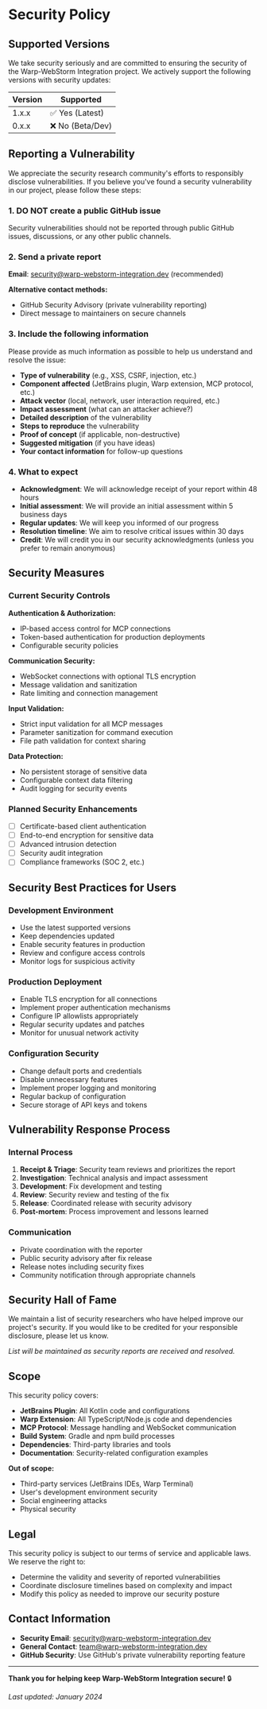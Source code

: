 # Security Policy

## Supported Versions

We take security seriously and are committed to ensuring the security of the Warp-WebStorm Integration project. We actively support the following versions with security updates:

| Version | Supported          |
| ------- | ------------------ |
| 1.x.x   | ✅ Yes (Latest)   |
| 0.x.x   | ❌ No (Beta/Dev)   |

## Reporting a Vulnerability

We appreciate the security research community's efforts to responsibly disclose vulnerabilities. If you believe you've found a security vulnerability in our project, please follow these steps:

### 1. **DO NOT** create a public GitHub issue

Security vulnerabilities should not be reported through public GitHub issues, discussions, or any other public channels.

### 2. Send a private report

**Email**: security@warp-webstorm-integration.dev (recommended)

**Alternative contact methods:**
- GitHub Security Advisory (private vulnerability reporting)
- Direct message to maintainers on secure channels

### 3. Include the following information

Please provide as much information as possible to help us understand and resolve the issue:

- **Type of vulnerability** (e.g., XSS, CSRF, injection, etc.)
- **Component affected** (JetBrains plugin, Warp extension, MCP protocol, etc.)
- **Attack vector** (local, network, user interaction required, etc.)
- **Impact assessment** (what can an attacker achieve?)
- **Detailed description** of the vulnerability
- **Steps to reproduce** the vulnerability
- **Proof of concept** (if applicable, non-destructive)
- **Suggested mitigation** (if you have ideas)
- **Your contact information** for follow-up questions

### 4. What to expect

- **Acknowledgment**: We will acknowledge receipt of your report within 48 hours
- **Initial assessment**: We will provide an initial assessment within 5 business days
- **Regular updates**: We will keep you informed of our progress
- **Resolution timeline**: We aim to resolve critical issues within 30 days
- **Credit**: We will credit you in our security acknowledgments (unless you prefer to remain anonymous)

## Security Measures

### Current Security Controls

**Authentication & Authorization:**
- IP-based access control for MCP connections
- Token-based authentication for production deployments
- Configurable security policies

**Communication Security:**
- WebSocket connections with optional TLS encryption
- Message validation and sanitization
- Rate limiting and connection management

**Input Validation:**
- Strict input validation for all MCP messages
- Parameter sanitization for command execution
- File path validation for context sharing

**Data Protection:**
- No persistent storage of sensitive data
- Configurable context data filtering
- Audit logging for security events

### Planned Security Enhancements

- [ ] Certificate-based client authentication
- [ ] End-to-end encryption for sensitive data
- [ ] Advanced intrusion detection
- [ ] Security audit integration
- [ ] Compliance frameworks (SOC 2, etc.)

## Security Best Practices for Users

### Development Environment
- Use the latest supported versions
- Keep dependencies updated
- Enable security features in production
- Review and configure access controls
- Monitor logs for suspicious activity

### Production Deployment
- Enable TLS encryption for all connections
- Implement proper authentication mechanisms
- Configure IP allowlists appropriately
- Regular security updates and patches
- Monitor for unusual network activity

### Configuration Security
- Change default ports and credentials
- Disable unnecessary features
- Implement proper logging and monitoring
- Regular backup of configuration
- Secure storage of API keys and tokens

## Vulnerability Response Process

### Internal Process
1. **Receipt & Triage**: Security team reviews and prioritizes the report
2. **Investigation**: Technical analysis and impact assessment
3. **Development**: Fix development and testing
4. **Review**: Security review and testing of the fix
5. **Release**: Coordinated release with security advisory
6. **Post-mortem**: Process improvement and lessons learned

### Communication
- Private coordination with the reporter
- Public security advisory after fix release
- Release notes including security fixes
- Community notification through appropriate channels

## Security Hall of Fame

We maintain a list of security researchers who have helped improve our project's security. If you would like to be credited for your responsible disclosure, please let us know.

*List will be maintained as security reports are received and resolved.*

## Scope

This security policy covers:
- **JetBrains Plugin**: All Kotlin code and configurations
- **Warp Extension**: All TypeScript/Node.js code and dependencies
- **MCP Protocol**: Message handling and WebSocket communication
- **Build System**: Gradle and npm build processes
- **Dependencies**: Third-party libraries and tools
- **Documentation**: Security-related configuration examples

**Out of scope:**
- Third-party services (JetBrains IDEs, Warp Terminal)
- User's development environment security
- Social engineering attacks
- Physical security

## Legal

This security policy is subject to our terms of service and applicable laws. We reserve the right to:
- Determine the validity and severity of reported vulnerabilities
- Coordinate disclosure timelines based on complexity and impact
- Modify this policy as needed to improve our security posture

## Contact Information

- **Security Email**: security@warp-webstorm-integration.dev
- **General Contact**: team@warp-webstorm-integration.dev
- **GitHub Security**: Use GitHub's private vulnerability reporting feature

---

**Thank you for helping keep Warp-WebStorm Integration secure!** 🔒

*Last updated: January 2024*
